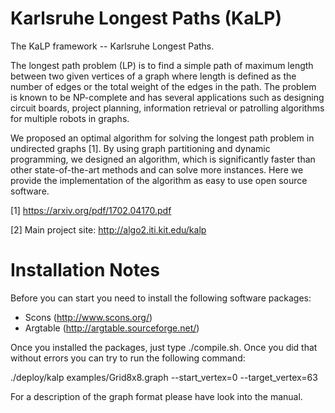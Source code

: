 Karlsruhe Longest Paths (KaLP)
=====

The KaLP framework -- Karlsruhe Longest Paths.

The longest path problem (LP) is to find a simple path of maximum length between two given vertices of a graph where length is defined as the number of edges or the total weight of the edges in the path.  The problem is known to be NP-complete and has several applications such as designing circuit boards, project planning, information retrieval or patrolling algorithms for multiple robots in graphs. 

We proposed an optimal algorithm for solving the longest path problem in undirected graphs [1]. By using graph partitioning and dynamic programming, we designed an algorithm,
which is significantly faster than other state-of-the-art methods and can solve more instances. Here we provide the implementation of the algorithm as easy to use open source software.


[1] https://arxiv.org/pdf/1702.04170.pdf

[2] Main project site: http://algo2.iti.kit.edu/kalp

Installation Notes
=====

Before you can start you need to install the following software packages:

- Scons (http://www.scons.org/)
- Argtable (http://argtable.sourceforge.net/)

Once you installed the packages, just type ./compile.sh.
Once you did that without errors you can try to run the following command:

./deploy/kalp examples/Grid8x8.graph --start_vertex=0 --target_vertex=63

For a description of the graph format please have look into the manual.
